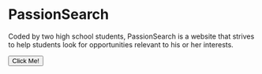 # PassionSearch
Coded by two high school students, PassionSearch is a website that strives to help students look for opportunities relevant to his or her interests.

<button type="button">Click Me!</button>
